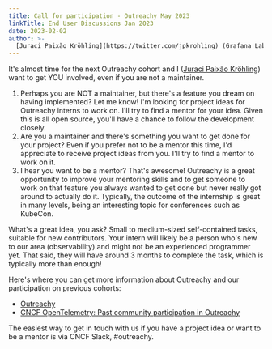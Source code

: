 ```yaml
---
title: Call for participation - Outreachy May 2023
linkTitle: End User Discussions Jan 2023
date: 2023-02-02
author: >-
  [Juraci Paixão Kröhling](https://twitter.com/jpkrohling) (Grafana Labs)
---
```


It's almost time for the next Outreachy cohort and I ([Juraci Paixão Kröhling](https://twitter.com/jpkrohling)) want to get YOU involved, even if you are not a maintainer.

1. Perhaps you are NOT a maintainer, but there's a feature you dream on having implemented? Let me know! I'm looking for project ideas for Outreachy interns to work on.  I'll try to find a mentor for your idea. Given this is all open source, you'll have a chance to follow the development closely.
2. Are you a maintainer and there's something you want to get done for your project? Even if you prefer not to be a mentor this time, I'd appreciate to receive project ideas from you. I'll try to find a mentor to work on it.
3. I hear you want to be a mentor? That's awesome! Outreachy is a great opportunity to improve your mentoring skills and to get someone to work on that feature you always wanted to get done but never really got around to actually do it. Typically, the outcome of the internship is great in many levels, being an interesting topic for conferences such as KubeCon.

What's a great idea, you ask? Small to medium-sized self-contained tasks, suitable for new contributors. Your intern will likely be a person who's new to our area (observability) and might not be an experienced programmer yet. That said, they will have around 3 months to complete the task, which is typically more than enough!

Here's where you can get more information about Outreachy and our participation on previous cohorts:
* [Outreachy](https://www.outreachy.org/)
* [CNCF OpenTelemetry: Past community participation in Outreachy](https://www.outreachy.org/communities/cfp/cncf-tracing/)
 
The easiest way to get in touch with us if you have a project idea or want to be a mentor is via CNCF Slack, #outreachy.